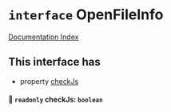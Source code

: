 # `interface` OpenFileInfo

[Documentation Index](../README.md)

## This interface has

- property [checkJs](#-readonly-checkjs-boolean)


#### 📄 `readonly` checkJs: `boolean`



